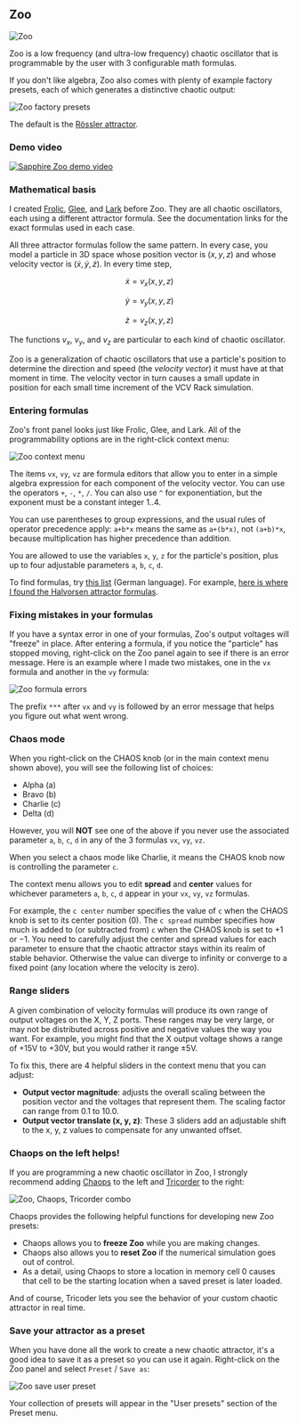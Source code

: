 ## Zoo

![Zoo](images/zoo.png)

Zoo is a low frequency (and ultra-low frequency) chaotic oscillator
that is programmable by the user with 3 configurable math formulas.

If you don't like algebra, Zoo also comes with plenty of example factory presets,
each of which generates a distinctive chaotic output:

![Zoo factory presets](images/zoo_factory_presets.png)

The default is the [Rössler attractor](https://en.wikipedia.org/wiki/R%C3%B6ssler_attractor).

### Demo video

[![Sapphire Zoo demo video](https://img.youtube.com/vi/oEKi9dF8SmQ/0.jpg)](https://www.youtube.com/watch?v=oEKi9dF8SmQ)


### Mathematical basis

I created [Frolic](Frolic.md), [Glee](Glee.md), and [Lark](Lark.md) before Zoo.
They are all chaotic oscillators, each using a different attractor formula.
See the documentation links for the exact formulas used in each case.

All three attractor formulas follow the same pattern. In every case,
you model a particle in 3D space whose position vector is $(x, y, z)$
and whose velocity vector is $(\dot{x}, \dot{y}, \dot{z})$.
In every time step,

$$
\dot{x} = v_x(x,y,z)
$$

$$
\dot{y} = v_y(x,y,z)
$$

$$
\dot{z} = v_z(x,y,z)
$$

The functions $v_x$, $v_y$, and $v_z$ are particular to each kind of chaotic oscillator.

Zoo is a generalization of chaotic oscillators that use a particle's position to determine the direction and speed (the *velocity vector*) it must have at that moment in time. The velocity vector in turn causes a small update in position for each small time increment of the VCV Rack simulation.

### Entering formulas

Zoo's front panel looks just like Frolic, Glee, and Lark. All of the programmability options are in the right-click context menu:

![Zoo context menu](images/zoo_context_menu.png)

The items `vx`, `vy`, `vz` are formula editors that allow you to enter in a simple algebra expression for each component of the velocity vector. You can use the operators `+`, `-`, `*`, `/`. You can also use `^` for exponentiation, but the exponent must be a constant integer 1..4.

You can use parentheses to group expressions, and the usual rules of operator precedence apply: `a+b*x` means the same as `a+(b*x)`, not `(a+b)*x`, because multiplication has higher precedence than addition.

You are allowed to use the variables `x`, `y`, `z` for the particle's position, plus up to four adjustable parameters `a`, `b`, `c`, `d`.

To find formulas, try [this list](http://www.3d-meier.de/tut19/Seite0.html) (German language). For example, [here is where I found the Halvorsen attractor formulas](http://www.3d-meier.de/tut19/Seite13.html).

### Fixing mistakes in your formulas

If you have a syntax error in one of your formulas, Zoo's output voltages will "freeze" in place. After entering a formula, if you notice the "particle" has stopped moving, right-click on the Zoo panel again to see if there is an error message. Here is an example where I made two mistakes, one in the `vx` formula and another in the `vy` formula:

![Zoo formula errors](images/zoo_formula_errors.png)

The prefix `***` after `vx` and `vy` is followed by an error message that helps you figure out what went wrong.

### Chaos mode

When you right-click on the CHAOS knob (or in the main context menu shown above), you will see the following list of choices:

* Alpha (a)
* Bravo (b)
* Charlie (c)
* Delta (d)

However, you will **NOT** see one of the above if you never use the associated parameter `a`, `b`, `c`, `d` in any of the 3 formulas `vx`, `vy`, `vz`.

When you select a chaos mode like Charlie, it means the CHAOS knob now is controlling the parameter `c`.

The context menu allows you to edit **spread** and **center** values for whichever parameters `a`, `b`, `c`, `d` appear in your `vx`, `vy`, `vz` formulas.

For example, the `c center` number specifies the value of `c` when the CHAOS knob is set to its center position (0). The `c spread` number specifies how much is added to (or subtracted from) `c` when the CHAOS knob is set to +1 or &minus;1. You need to carefully adjust the center and spread values for each parameter to ensure that the chaotic attractor stays within its realm of stable behavior. Otherwise the value can diverge to infinity or converge to a fixed point (any location where the velocity is zero).

### Range sliders

A given combination of velocity formulas will produce its own range of output voltages on the X, Y, Z ports. These ranges may be very large, or may not be distributed across positive and negative values the way you want. For example, you might find that the X output voltage shows a range of +15V to +30V, but you would rather it range &plusmn;5V.

To fix this, there are 4 helpful sliders in the context menu that you can adjust:

* **Output vector magnitude**: adjusts the overall scaling between the position vector and the voltages that represent them. The scaling factor can range from 0.1 to 10.0.
* **Output vector translate (x, y, z)**: These 3 sliders add an adjustable shift to the x, y, z values to compensate for any unwanted offset.

### Chaops on the left helps!

If you are programming a new chaotic oscillator in Zoo, I strongly recommend adding [Chaops](Chaops.md) to the left and [Tricorder](Tricorder.md) to the right:

![Zoo, Chaops, Tricorder combo](images/zoo_chaops_tricorder.png)

Chaops provides the following helpful functions for developing new Zoo presets:
* Chaops allows you to **freeze Zoo** while you are making changes.
* Chaops also allows you to **reset Zoo** if the numerical simulation goes out of control.
* As a detail, using Chaops to store a location in memory cell 0 causes that cell to be the starting location when a saved preset is later loaded.

And of course, Tricoder lets you see the behavior of your custom chaotic attractor in real time.

### Save your attractor as a preset

When you have done all the work to create a new chaotic attractor, it's a good idea to save it as a preset so you can use it again. Right-click on the Zoo panel and select `Preset` / `Save as`:

![Zoo save user preset](images/zoo_save_preset.png)

Your collection of presets will appear in the "User presets" section of the Preset menu.

